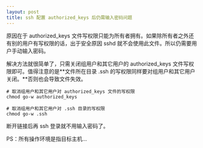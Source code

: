 ```yaml
---
layout: post
title: ssh 配置 authorized_keys 后仍需输入密码问题
---
```


原因在于 authorized_keys 文件写权限只能为所有者拥有。如果除所有者之外还有别的用户有写权限的话，出于安全原因 sshd 就不会使用此文件。所以仍需要用户手动输入密码。

解决方法就很简单了，只需关闭组用户和其它用户的 authorized_keys 文件写权限即可。值得注意的是**文件所在目录 .ssh 的写权限同样要对组用户和其它用户关闭。**否则也会导致文件失效。

	# 取消组用户和其它用户对 authorized_keys 文件的写权限
	chmod go-w authorized_keys
	
	# 取消组用户和其它用户对 .ssh 目录的写权限
	chmod go-w .ssh

断开链接后再 ssh 登录就不用输入密码了。

PS：所有操作环境是指目标主机…